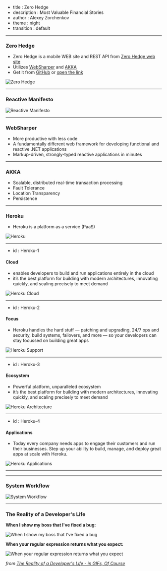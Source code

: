 - title : Zero Hedge
- description : Most Valuable Financial Stories
- author : Alexey Zorchenkov
- theme : night
- transition : default

***

### Zero Hedge

- Zero Hedge is a mobile WEB site and REST API from [Zero Hedge web site](http://www.zerohedge.com)
- Utilizes [WebSharper](http://www.websharper.com/) and [AKKA](http://getakka.net/)
- Get it from [GitHub](https://github.com/zuoqin/ZeroHedgeWS) or [open the link](http://www.take5people.cn:8083/)

![Zero Hedge](images/mainpage.png)

***

### Reactive Manifesto

![Reactive Manifesto](images/responsive-manifesto.svg)

***

### WebSharper

- More productive with less code
- A fundamentally different web framework for developing functional and reactive .NET applications
- Markup-driven, strongly-typed reactive applications in minutes

***


### AKKA

- Scalable, distributed real-time transaction processing
- Fault Tolerance
- Location Transparency
- Persistence

***


### Heroku

- Heroku is a platform as a service (PaaS) 

![Heroku](images/heroku.png)

---
- id : Heroku-1

#### Cloud

- enables developers to build and run applications entirely in the cloud
- it’s the best platform for building with modern architectures, innovating quickly, and scaling precisely to meet demand

![Heroku Cloud](images/startup.png)

---

- id : Heroku-2

#### Focus

- Heroku handles the hard stuff — patching and upgrading, 24/7 ops and security, build systems, failovers, and more — so your developers can stay focussed on building great apps

![Heroku Support](images/focus.png)

---

- id : Heroku-3

#### Ecosystem

- Powerful platform, unparalleled ecosystem
- it’s the best platform for building with modern architectures, innovating quickly, and scaling precisely to meet demand

![Heroku Architecture](images/ecosystem.png)

---

- id : Heroku-4

#### Applications


- Today every company needs apps to engage their customers and run their businesses. Step up your ability to build, manage, and deploy great apps at scale with Heroku.

![Heroku Applications](images/apps.png)

---

***


### System Workflow

![System Workflow](images/workflow.png)

***

### The Reality of a Developer's Life 

**When I show my boss that I've fixed a bug:**
  
![When I show my boss that I've fixed a bug](http://www.topito.com/wp-content/uploads/2013/01/code-07.gif)
  
**When your regular expression returns what you expect:**
  
![When your regular expression returns what you expect](http://www.topito.com/wp-content/uploads/2013/01/code-03.gif)
  
*from [The Reality of a Developer's Life - in GIFs, Of Course](http://server.dzone.com/articles/reality-developers-life-gifs)*

